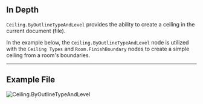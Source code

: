 ## In Depth
`Ceiling.ByOutlineTypeAndLevel` provides the ability to create a ceiling in the current document (file).

In the example below, the `Ceiling.ByOutlineTypeAndLevel` node is utilized with the `Ceiling Types` and `Room.FinishBoundary` nodes to create a simple ceiling from a room's boundaries.

___
## Example File

![Ceiling.ByOutlineTypeAndLevel](./Revit.Elements.Ceiling.ByOutlineTypeAndLevel(outlineCurves,%20ceilingType,%20level)_img.jpg)
